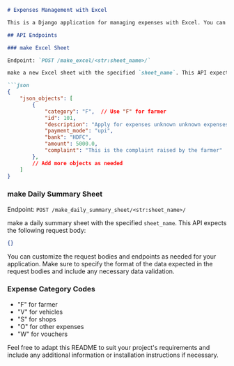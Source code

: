 
```markdown
# Expenses Management with Excel

This is a Django application for managing expenses with Excel. You can make, update, and retrieve Excel data records using the following API endpoints:

## API Endpoints

### make Excel Sheet

Endpoint: `POST /make_excel/<str:sheet_name>/`

make a new Excel sheet with the specified `sheet_name`. This API expects the following request body:

```json
{
    "json_objects": [
        {
            "category": "F",  // Use "F" for farmer
            "id": 101,
            "description": "Apply for expenses unknown unknown expenses unknown for testing purpose",
            "payment_mode": "upi",
            "bank": "HDFC",
            "amount": 5000.0,
            "complaint": "This is the complaint raised by the farmer"
        },
        // Add more objects as needed
    ]
}
```

### make Daily Summary Sheet

Endpoint: `POST /make_daily_summary_sheet/<str:sheet_name>/`

make a daily summary sheet with the specified `sheet_name`. This API expects the following request body:

```json
{}
```

You can customize the request bodies and endpoints as needed for your application. Make sure to specify the format of the data expected in the request bodies and include any necessary data validation.

### Expense Category Codes

- "F" for farmer
- "V" for vehicles
- "S" for shops
- "O" for other expenses
- "W" for vouchers

Feel free to adapt this README to suit your project's requirements and include any additional information or installation instructions if necessary.
```